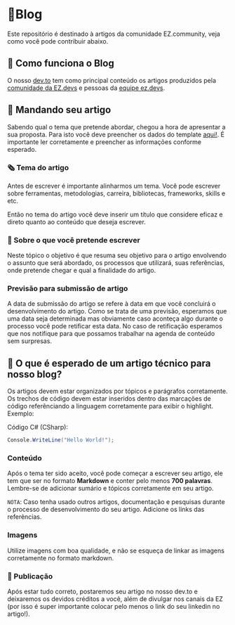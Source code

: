 # 📮Blog
Este repositório é destinado à artigos da comunidade EZ.community, veja como você pode contribuir abaixo.

## 💙 Como funciona o Blog
O nosso [dev.to](https://dev.to/ezcommunity) tem como principal conteúdo os artigos produzidos pela [comunidade da EZ.devs](https://talents.ezdevs.com/comunidade) e pessoas da [equipe ez.devs](https://www.linkedin.com/company/ez-devs).

## 💙 Mandando seu artigo
Sabendo qual o tema que pretende abordar, chegou a hora de apresentar a sua proposta. Para isto você deve preencher os dados do template [aqui!](https://github.com/ezDevs/blog-community/issues/new/choose). É importante ler corretamente e preencher as informações conforme esperado.

### 🗞️ Tema do artigo
Antes de escrever é importante alinharmos um tema. Você pode escrever sobre ferramentas, metodologias, carreira, bibliotecas, frameworks, skills e etc.

Então no tema do artigo você deve inserir um título que considere eficaz e direto quanto ao conteúdo que deseja escrever.

### 📰 Sobre o que você pretende escrever
Neste tópico o objetivo é que resuma seu objetivo para o artigo envolvendo o assunto que será abordado, os processos que utilizará, suas referências, onde pretende chegar e qual a finalidade do artigo.

### Previsão para submissão de artigo
A data de submissão do artigo se refere à data em que você concluirá o desenvolvimento do artigo. Como se trata de uma previsão, esperamos que uma data seja determinada mas obviamente caso aconteça algo durante o processo você pode retificar esta data. No caso de retificação esperamos que nos notifique para que possamos trabalhar na agenda de conteúdo sem surpresas.

## 💙 O que é esperado de um artigo técnico para nosso blog?
Os artigos devem estar organizados por tópicos e parágrafos corretamente. Os trechos de código devem estar inseridos dentro das marcações de código referênciando a linguagem corretamente para exibir o highlight. Exemplo:

Código C# (CSharp):

```csharp
Console.WriteLine("Hello World!");
```

### Conteúdo
Após o tema ter sido aceito, você pode começar a escrever seu artigo, ele tem que ser no formato **Markdown** e conter pelo menos **700 palavras**. Lembre-se de adicionar sumário e tópicos corretamente em seu artigo.

`NOTA`: Caso tenha usado outros artigos, documentação e pesquisas durante o processo de desenvolvimento do seu artigo. Adicione os links das referências.

### Imagens
Utilize imagens com boa qualidade, e não se esqueça de linkar as imagens corretamente no formato markdown.

### 💙 Publicação
Após estar tudo correto, postaremos seu artigo no nosso dev.to e deixaremos os devidos créditos a você, além de divulgar nos canais da EZ (por isso é super importante colocar pelo menos o link do seu linkedin no artigo!).

